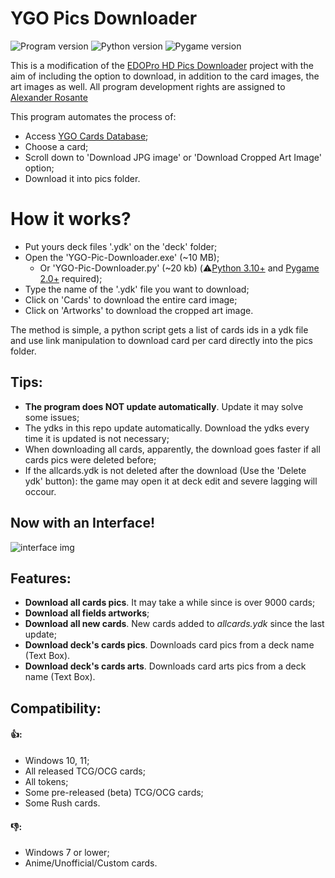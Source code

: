 # YGO Pics Downloader

![Program version](https://img.shields.io/badge/Version-2.3.1-blueviolet?style=flat-square)
![Python version](https://img.shields.io/badge/Python-3.10-blue?style=flat-square)
![Pygame version](https://img.shields.io/badge/Pygame-2.1-green?style=flat-square)

This is a modification of the [EDOPro HD Pics Downloader](https://github.com/AlexsanderRST/EDOPro-HD-Pics-Downloader) project with the aim of including the option to download, in addition to the card images, the art images as well. All program development rights are assigned to [Alexander Rosante](https://github.com/AlexsanderRST)

This program automates the process of:
- Access [YGO Cards Database](https://db.ygoprodeck.com/); 
- Choose a card;
- Scroll down to 'Download JPG image' or 'Download Cropped Art Image' option;
- Download it into pics folder.

# How it works?

- Put yours deck files '.ydk' on the 'deck' folder;
- Open the 'YGO-Pic-Downloader.exe' (~10 MB);
    - Or 'YGO-Pic-Downloader.py' (~20 kb) (⚠️[Python 3.10+](https://www.python.org/) and [Pygame 2.0+](https://pypi.org/project/pygame/) required);
- Type the name of the '.ydk' file you want to download;
- Click on 'Cards' to download the entire card image;
- Click on 'Artworks' to download the cropped art image.

The method is simple, a python script gets a list of cards ids in a ydk file and use link manipulation to download card per card directly into the pics folder.

## Tips:
- **The program does NOT update automatically**. Update it may solve some issues;
- The ydks in this repo update automatically. Download the ydks every time it is updated is not necessary;
- When downloading all cards, apparently, the download goes faster if all cards pics were deleted before;
- If the allcards.ydk is not deleted after the download (Use the 'Delete ydk' button): the game may open it at deck edit and severe lagging will occour.

## Now with an Interface! 
![interface img](https://i.ibb.co/W6qY0mk/hdcd230-2.png)

## Features:
- **Download all cards pics**. It may take a while since is over 9000 cards;
- **Download all fields artworks**;
- **Download all new cards**. New cards added to *allcards.ydk* since the last update;
- **Download deck's cards pics**. Downloads card pics from a deck name (Text Box).
- **Download deck's cards arts**. Downloads card arts pics from a deck name (Text Box).

## Compatibility:
#### 👍:
- Windows 10, 11;
- All released TCG/OCG cards;
- All tokens;
- Some pre-released (beta) TCG/OCG cards;
- Some Rush cards.
#### 👎:
- Windows 7 or lower;
- Anime/Unofficial/Custom cards.
